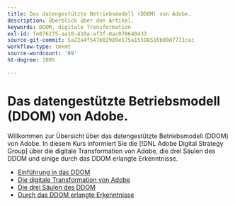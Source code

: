 ```yaml
---
title: Das datengestützte Betriebsmodell (DDOM) von Adobe.
description: Überblick über den Artikel.
keywords: DDOM, digitale Transformation
exl-id: fe876275-aa10-418a-af3f-0ac078640433
source-git-commit: 5a22a4f547b02989e175a15598516b80d7711cac
workflow-type: tm+mt
source-wordcount: '69'
ht-degree: 100%

---
```


# Das datengestützte Betriebsmodell (DDOM) von Adobe.

Willkommen zur Übersicht über das datengestützte Betriebsmodell (DDOM) von Adobe. In diesem Kurs informiert Sie die [!DNL Adobe Digital Strategy Group] über die digitale Transformation von Adobe, die drei Säulen des DDOM und einige durch das DDOM erlangte Erkenntnisse.

* [Einführung in das DDOM](ddom-introduction.md)
* [Die digitale Transformation von Adobe](transformation-story.md)
* [Die drei Säulen des DDOM](ddom-components.md)
* [Durch das DDOM erlangte Erkenntnisse](ddom-insights.md)

<!--
This is the landing page of the user guide. It should be the first list item in the TOC.md file.

See other user landing pages to get ideas.
-->
